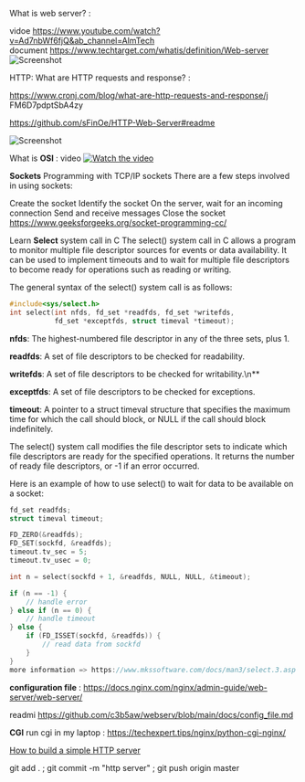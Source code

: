 What is web server? :

vidoe       https://www.youtube.com/watch?v=Ad7nbWf6fjQ&ab_channel=AlmTech                            
document    https://www.techtarget.com/whatis/definition/Web-server
![Screenshot](https://www.elegantthemes.com/blog/wp-content/uploads/2022/07/Featured-Image-3-1.jpg)

HTTP: What are HTTP requests and response? :

https://www.cronj.com/blog/what-are-http-requests-and-response/j
FM6D7pdptSbA4zy


https://github.com/sFinOe/HTTP-Web-Server#readme

![Screenshot](https://media.geeksforgeeks.org/wp-content/uploads/20220330131350/StatediagramforserverandclientmodelofSocketdrawio2-448x660.png)

What is **OSI** : video
[![Watch the video](https://shardeum.org/blog/wp-content/uploads/2022/09/The-Physical-Layer-in-OSI-Model-Explained-thumbnail.jpg)](https://youtu.be/9zqHMl9_s5k)


**Sockets**
Programming with TCP/IP sockets
There are a few steps involved in using sockets:

Create the socket
Identify the socket
On the server, wait for an incoming connection
Send and receive messages
Close the socket
https://www.geeksforgeeks.org/socket-programming-cc/

Learn **Select** system call in C
The select() system call in C allows a program to monitor multiple file descriptor sources for events or data availability. It can be used to implement timeouts and to wait for multiple file descriptors to become ready for operations such as reading or writing.

The general syntax of the select() system call is as follows:

```c
#include<sys/select.h>
int select(int nfds, fd_set *readfds, fd_set *writefds,
           fd_set *exceptfds, struct timeval *timeout);
```

**nfds**: The highest-numbered file descriptor in any of the three sets, plus 1.

**readfds**: A set of file descriptors to be checked for readability.

**writefds**: A set of file descriptors to be checked for writability.\n**

**exceptfds**: A set of file descriptors to be checked for exceptions.

**timeout**: A pointer to a struct timeval structure that specifies the maximum time for which the call 
should block, or NULL if the call should block indefinitely.

The select() system call modifies the file descriptor sets to indicate which file descriptors are ready for the specified operations. It returns the number of ready file descriptors, or -1 if an error occurred.

Here is an example of how to use select() to wait for data to be available on a socket:

```c
fd_set readfds;
struct timeval timeout;

FD_ZERO(&readfds);
FD_SET(sockfd, &readfds);
timeout.tv_sec = 5;
timeout.tv_usec = 0;

int n = select(sockfd + 1, &readfds, NULL, NULL, &timeout);

if (n == -1) {
    // handle error
} else if (n == 0) {
    // handle timeout
} else {
    if (FD_ISSET(sockfd, &readfds)) {
        // read data from sockfd
    }
}
more information => https://www.mkssoftware.com/docs/man3/select.3.asp 

```


**configuration file** : https://docs.nginx.com/nginx/admin-guide/web-server/web-server/

readmi https://github.com/c3b5aw/webserv/blob/main/docs/config_file.md




**CGI**
run cgi in my laptop : https://techexpert.tips/nginx/python-cgi-nginx/

[How to build a simple HTTP server](https://www6.uniovi.es/~antonio/ncsa_httpd/cgi/env.html)

git add . ; git commit -m "http server" ; git push origin master 
